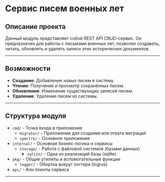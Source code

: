 # Сервис писем военных лет

## Описание проекта

Данный модуль представляет собой REST API CRUD-сервис. Он предназначен для работы с письмами военных лет, позволяя создавать, читать, обновлять и удалять записи этих исторических документов.

---

## Возможности

- **Создание**: Добавление новых писем в систему.
- **Чтение**: Получение и просмотр сохранённых писем.
- **Обновление**: Изменение существующих записей писем.
- **Удаление**: Удаление писем из системы.

---

## Структура модуля

- `cmd/` - Точка входа в приложение
    - `migrator/` - Приложение для создания или отката миграций
    - `spectre/` - Основное приложение
- `internal/` - Основная бизнес-логика и сервисы
    - `storage/` - Работа с файловой системой (базами данных)
        - `sqlite/` - Одна из реализаций базы (sqlite)
- `pkg/` - Общие утилиты и вспомогательные функции
    - `logger/` - Обертка вокруг логгера (logrus)
- `api/` - Апи поинты сервиса

---


